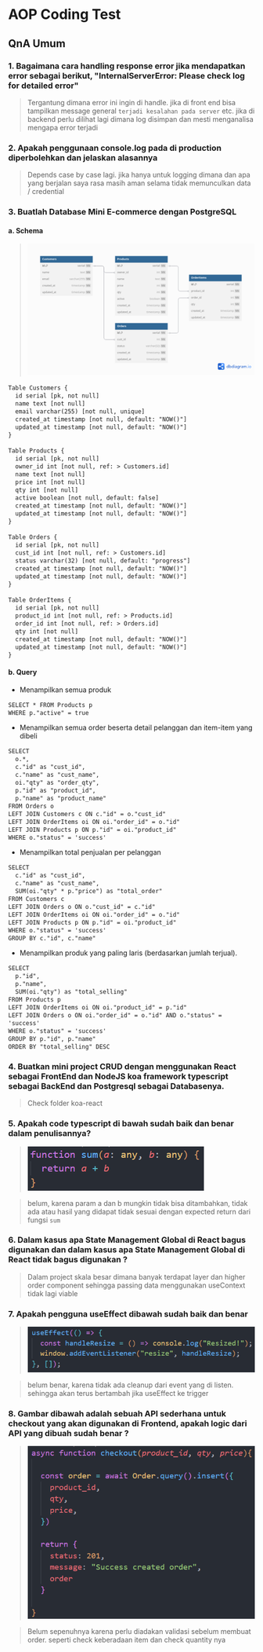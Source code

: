 # AOP Coding Test

## QnA Umum

### 1. Bagaimana cara handling response error jika mendapatkan error sebagai berikut, "InternalServerError: Please check log for detailed error"

> Tergantung dimana error ini ingin di handle. jika di front end bisa tampilkan message general `terjadi kesalahan pada server` etc. jika di backend perlu dilihat lagi dimana log disimpan dan mesti menganalisa mengapa error terjadi

### 2. Apakah penggunaan console.log pada di production diperbolehkan dan jelaskan alasannya

> Depends case by case lagi. jika hanya untuk logging dimana dan apa yang berjalan saya rasa masih aman selama tidak memunculkan data / credential

### 3. Buatlah Database Mini E-commerce dengan PostgreSQL

#### a. Schema

> <img src="./assets/schema.png" />

```
Table Customers {
  id serial [pk, not null]
  name text [not null]
  email varchar(255) [not null, unique]
  created_at timestamp [not null, default: "NOW()"]
  updated_at timestamp [not null, default: "NOW()"]
}

Table Products {
  id serial [pk, not null]
  owner_id int [not null, ref: > Customers.id]
  name text [not null]
  price int [not null]
  qty int [not null]
  active boolean [not null, default: false]
  created_at timestamp [not null, default: "NOW()"]
  updated_at timestamp [not null, default: "NOW()"]
}

Table Orders {
  id serial [pk, not null]
  cust_id int [not null, ref: > Customers.id]
  status varchar(32) [not null, default: "progress"]
  created_at timestamp [not null, default: "NOW()"]
  updated_at timestamp [not null, default: "NOW()"]
}

Table OrderItems {
  id serial [pk, not null]
  product_id int [not null, ref: > Products.id]
  order_id int [not null, ref: > Orders.id]
  qty int [not null]
  created_at timestamp [not null, default: "NOW()"]
  updated_at timestamp [not null, default: "NOW()"]
}
```

#### b. Query

-  Menampilkan semua produk

```
SELECT * FROM Products p
WHERE p."active" = true
```

-  Menampilkan semua order beserta detail pelanggan dan item-item yang dibeli

```
SELECT
  o.*,
  c."id" as "cust_id",
  c."name" as "cust_name",
  oi."qty" as "order_qty",
  p."id" as "product_id",
  p."name" as "product_name"
FROM Orders o
LEFT JOIN Customers c ON c."id" = o."cust_id"
LEFT JOIN OrderItems oi ON oi."order_id" = o."id"
LEFT JOIN Products p ON p."id" = oi."product_id"
WHERE o."status" = 'success'
```

-  Menampilkan total penjualan per pelanggan

```
SELECT
  c."id" as "cust_id",
  c."name" as "cust_name",
  SUM(oi."qty" * p."price") as "total_order"
FROM Customers c
LEFT JOIN Orders o ON o."cust_id" = c."id"
LEFT JOIN OrderItems oi ON oi."order_id" = o."id"
LEFT JOIN Products p ON p."id" = oi."product_id"
WHERE o."status" = 'success'
GROUP BY c."id", c."name"
```

-  Menampilkan produk yang paling laris (berdasarkan jumlah terjual).

```
SELECT
  p."id",
  p."name",
  SUM(oi."qty") as "total_selling"
FROM Products p
LEFT JOIN OrderItems oi ON oi."product_id" = p."id"
LEFT JOIN Orders o ON oi."order_id" = o."id" AND o."status" = 'success'
WHERE o."status" = 'success'
GROUP BY p."id", p."name"
ORDER BY "total_selling" DESC
```

### 4. Buatkan mini project CRUD dengan menggunakan React sebagai FrontEnd dan NodeJS koa framework typescript sebagai BackEnd dan Postgresql sebagai Databasenya.

> Check folder koa-react

### 5. Apakah code typescript di bawah sudah baik dan benar dalam penulisannya?

> <img src="./assets/5.png">

> belum, karena param a dan b mungkin tidak bisa ditambahkan, tidak ada atau hasil yang didapat tidak sesuai dengan expected return dari fungsi `sum`

### 6. Dalam kasus apa State Management Global di React bagus digunakan dan dalam kasus apa State Management Global di React tidak bagus digunakan ?

> Dalam project skala besar dimana banyak terdapat layer dan higher order component sehingga passing data menggunakan useContext tidak lagi viable

### 7. Apakah pengguna useEffect dibawah sudah baik dan benar

> <img src="./assets/7.png" />

> belum benar, karena tidak ada cleanup dari event yang di listen. sehingga akan terus bertambah jika useEffect ke trigger

### 8. Gambar dibawah adalah sebuah API sederhana untuk checkout yang akan digunakan di Frontend, apakah logic dari API yang dibuah sudah benar ?

> <img src="./assets/8.png"/>

> Belum sepenuhnya karena perlu diadakan validasi sebelum membuat order. seperti check keberadaan item dan check quantity nya

```

```
